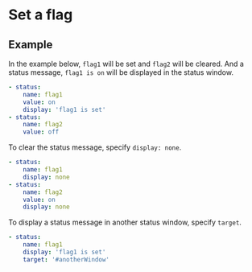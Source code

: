 Set a flag
================================================================================

Example
--------------------------------------------------------------------------------

In the example below, `flag1` will be set and `flag2` will be cleared.
And a status message, `flag1 is on` will be displayed in the status window.

```yaml
- status:
    name: flag1
    value: on
    display: 'flag1 is set'
- status:
    name: flag2
    value: off
```

To clear the status message, specify `display: none`.

```yaml
- status:
    name: flag1
    display: none
- status:
    name: flag2
    value: on
    display: none
```

To display a status message in another status window, specify `target`.

```yaml
- status:
    name: flag1
    display: 'flag1 is set'
    target: '#anotherWindow'
```
